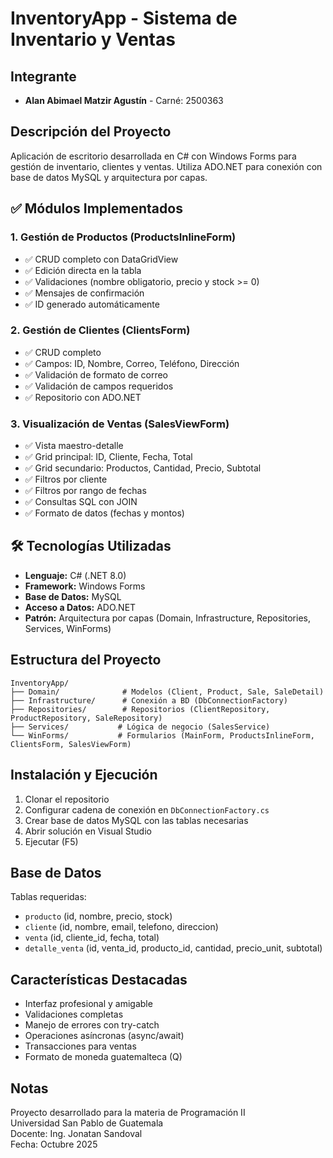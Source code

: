 # InventoryApp - Sistema de Inventario y Ventas

## Integrante
- **Alan Abimael Matzir Agustín** - Carné: 2500363

## Descripción del Proyecto
Aplicación de escritorio desarrollada en C# con Windows Forms para gestión de inventario, clientes y ventas. Utiliza ADO.NET para conexión con base de datos MySQL y arquitectura por capas.

## ✅ Módulos Implementados

### 1. Gestión de Productos (ProductsInlineForm)
- ✅ CRUD completo con DataGridView
- ✅ Edición directa en la tabla
- ✅ Validaciones (nombre obligatorio, precio y stock >= 0)
- ✅ Mensajes de confirmación
- ✅ ID generado automáticamente

### 2. Gestión de Clientes (ClientsForm)
- ✅ CRUD completo
- ✅ Campos: ID, Nombre, Correo, Teléfono, Dirección
- ✅ Validación de formato de correo
- ✅ Validación de campos requeridos
- ✅ Repositorio con ADO.NET

### 3. Visualización de Ventas (SalesViewForm)
- ✅ Vista maestro-detalle
- ✅ Grid principal: ID, Cliente, Fecha, Total
- ✅ Grid secundario: Productos, Cantidad, Precio, Subtotal
- ✅ Filtros por cliente
- ✅ Filtros por rango de fechas
- ✅ Consultas SQL con JOIN
- ✅ Formato de datos (fechas y montos)

## 🛠️ Tecnologías Utilizadas
- **Lenguaje:** C# (.NET 8.0)
- **Framework:** Windows Forms
- **Base de Datos:** MySQL
- **Acceso a Datos:** ADO.NET
- **Patrón:** Arquitectura por capas (Domain, Infrastructure, Repositories, Services, WinForms)

## Estructura del Proyecto
```
InventoryApp/
├── Domain/              # Modelos (Client, Product, Sale, SaleDetail)
├── Infrastructure/      # Conexión a BD (DbConnectionFactory)
├── Repositories/        # Repositorios (ClientRepository, ProductRepository, SaleRepository)
├── Services/           # Lógica de negocio (SalesService)
└── WinForms/           # Formularios (MainForm, ProductsInlineForm, ClientsForm, SalesViewForm)
```

## Instalación y Ejecución

1. Clonar el repositorio
2. Configurar cadena de conexión en `DbConnectionFactory.cs`
3. Crear base de datos MySQL con las tablas necesarias
4. Abrir solución en Visual Studio
5. Ejecutar (F5)

## Base de Datos
Tablas requeridas:
- `producto` (id, nombre, precio, stock)
- `cliente` (id, nombre, email, telefono, direccion)
- `venta` (id, cliente_id, fecha, total)
- `detalle_venta` (id, venta_id, producto_id, cantidad, precio_unit, subtotal)

## Características Destacadas
- Interfaz profesional y amigable
- Validaciones completas
- Manejo de errores con try-catch
- Operaciones asíncronas (async/await)
- Transacciones para ventas
- Formato de moneda guatemalteca (Q)

## Notas
Proyecto desarrollado para la materia de Programación II  
Universidad San Pablo de Guatemala  
Docente: Ing. Jonatan Sandoval  
Fecha: Octubre 2025
